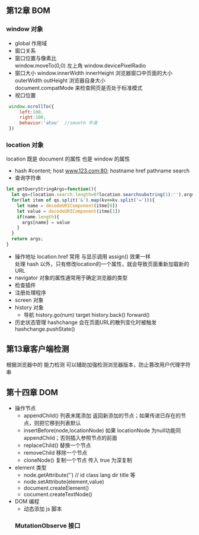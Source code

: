 ## 第12章 BOM
### window 对象
- global 作用域
- 窗口关系
- 窗口位置与像素比  
   window.moveTo(0,0) 左上角
   window.devicePixelRadio
- 窗口大小
  window.innerWidth innerHeight 浏览器窗口中页面的大小  
  outerWidth outHeight 浏览器自身大小  
  document.compatMode 来检查网页是否处于标准模式
- 视口位置
 ```js
  window.scrollTo({
      left:100,
      right:100,
      behavior:'atou'  //smooth 平滑
  })
 ```
 ### location 对象
 location 既是 document 的属性 也是 window 的属性
- hash #content; host www.123.com:80; hostname href pathname search
- 查询字符串
```js
let getQueryStringArgs=function(){
  let qs=(location.search.length>0?location.searchsubstring(1):''),args={};
  for(let item of qs.split('&').map(kv=>kv.split('='))){
    let name = decodeURIComponent(itme[0])
    let value = decodeURIComponent(itme[1])
    if(name.length){
      args[name] = value
    }
  }
  return args;
}
```
- 操作地址
  location.href 常用 与显示调用 assign() 效果一样   
  处理 hash 以外，只有修改location的一个属性，就会导致页面重新加载新的URL  
-  navigator 对象的属性通常用于确定浏览器的类型
-  检查插件
-  注册处理程序
-  screen 对象
-  history 对象
   - 导航 history.go(num) target history.back() forward()
- 历史状态管理
  hashchange 会在页面URL的散列变化时被触发 hashchange.pushState()

## 第13章客户端检测
 根据浏览器中的 能力检测 可以辅助加强检测浏览器版本，防止篡改用户代理字符串
## 第十四章 DOM
- 操作节点
  - appendChild() 列表末尾添加 返回新添加的节点；如果传进已存在的节点，则把它移到列表默认
  - insertBefore(node,locationNode) 如果 locationNode 为null功能同appendChild；否则插入参照节点的前面
  - replaceChild() 替换一个节点
  - removeChild 移除一个节点
  - cloneNode() 复制一个节点 传入 true 为深复制
- element 类型
  - node.getAttribute('') // id class lang dir title 等
  - node.setAttribute(element,value)
  - document.createElement()
  - cocument.createTextNode()
- DOM 编程
  - 动态添加 js 脚本
  ### MutationObserve 接口
  